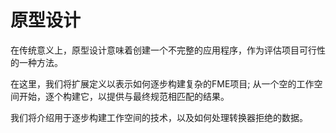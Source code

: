 # 原型设计 #

在传统意义上，原型设计意味着创建一个不完整的应用程序，作为评估项目可行性的一种方法。

在这里，我们将扩展定义以表示如何逐步构建复杂的FME项目; 从一个空的工作空间开始，逐个构建它，以提供与最终规范相匹配的结果。

我们将介绍用于逐步构建工作空间的技术，以及如何处理转换器拒绝的数据。
